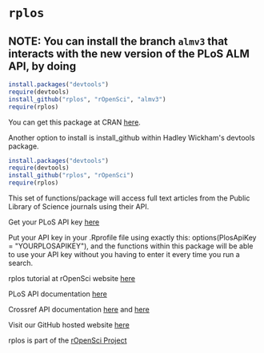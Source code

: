 # `rplos`

## NOTE: You can install the branch `almv3` that interacts with the new version of the PLoS ALM API, by doing

```R
install.packages("devtools")
require(devtools)
install_github("rplos", "rOpenSci", "almv3")
require(rplos)
```




You can get this package at CRAN [here](http://cran.r-project.org/web/packages/rplos/). 

Another option to install is install_github within Hadley Wickham's devtools package.

```R
install.packages("devtools")
require(devtools)
install_github("rplos", "rOpenSci")
require(rplos)
```

This set of functions/package will access full text articles from the Public Library of Science journals using their API. 

Get your PLoS API key [here](http://api.plos.org/)

Put your API key in your .Rprofile file using exactly this: 
options(PlosApiKey = "YOURPLOSAPIKEY"), 
and the functions within this package will be able to use your API key without you having to enter it every time you run a search. 

rplos tutorial at rOpenSci website [here](http://ropensci.org/tutorials/rplos-tutorial/)

PLoS API documentation [here](http://api.plos.org/)

Crossref API documentation [here](http://random.labs.crossref.org/) and [here](http://help.crossref.org/#home)

Visit our GitHub hosted website [here](http://ropensci.github.com/rplos/)

rplos is part of the [rOpenSci Project](http://ropensci.github.com)